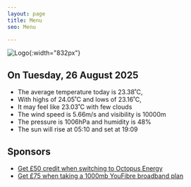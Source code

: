 ```yaml
---
layout: page
title: Menu
seo: Menu

---
```


![Logo](/images/logo.jpg){:width="832px"}

<!-- weather_marker starts -->
## On Tuesday, 26 August 2025

- The average temperature today is 23.38˚C,
- With highs of 24.05˚C and lows of 23.16˚C,
- It may feel like 23.03˚C with few clouds
- The wind speed is 5.66m/s and visibility is 10000m
- The pressure is 1006hPa and humidity is 48%
- The sun will rise at 05:10 and set at 19:09

<!-- weather_marker ends -->

## Sponsors

- [Get £50 credit when switching to Octopus Energy](https://bit.ly/3oD1nnS)
- [Get £75 when taking a 1000mb YouFibre broadband plan](https://aklam.io/91zWhU?)
